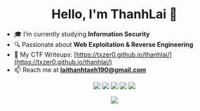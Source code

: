 <h1 align="center">Hello, I'm ThanhLai 👋</h1>

- 🎓 I’m currently studying **Information Security**  
- 🔍 Passionate about **Web Exploitation & Reverse Engineering**   
- 📜 My CTF Writeups: [https://txzer0.github.io/thanhlai/](https://txzer0.github.io/thanhlai/)  
- 📫 Reach me at **[laithanhtaeh190@gmail.com](mailto:laithanhtaeh190@gmail.com)**  

<p align="center">
    <img src="https://img.shields.io/badge/C-%2300599C.svg?style=flat&logo=c&logoColor=white"/>
    <img src="https://img.shields.io/badge/PHP-%23777BB4.svg?style=flat&logo=php&logoColor=white"/>
    <img src="https://img.shields.io/badge/Python-%233776AB.svg?style=flat&logo=python&logoColor=white"/>
    <img src="https://img.shields.io/badge/JavaScript-%23F7DF1E.svg?style=flat&logo=javascript&logoColor=black"/>
    <img src="https://img.shields.io/badge/Assembly-%23A8B9CC.svg?style=flat&logo=assemblyscript&logoColor=white"/>
</p>

<p align="center">
    <img src="https://github-readme-stats.vercel.app/api/top-langs/?username=txzer0&layout=compact&theme=nord"/>
</p>
